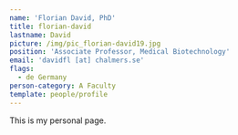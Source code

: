 ```yaml
---
name: 'Florian David, PhD'
title: florian-david
lastname: David
picture: /img/pic_florian-david19.jpg
position: 'Associate Professor, Medical Biotechnology'
email: 'davidfl [at] chalmers.se'
flags:
  - de Germany
person-category: A Faculty
template: people/profile
---
```

This is my personal page.
